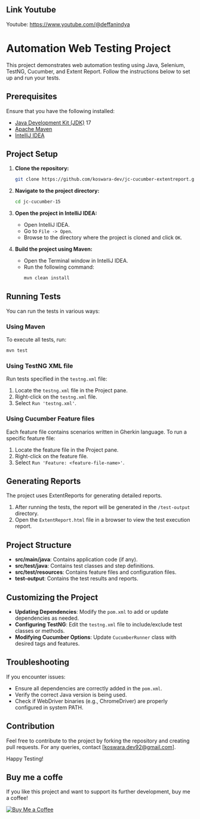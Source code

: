 ## Link Youtube

Youtube: https://www.youtube.com/@deffanindya

# Automation Web Testing Project

This project demonstrates web automation testing using Java, Selenium, TestNG, Cucumber, and Extent Report. Follow the instructions below to set up and run your tests.

## Prerequisites

Ensure that you have the following installed:

- [Java Development Kit (JDK)](https://www.oracle.com/java/technologies/javase-downloads.html) 17
- [Apache Maven](https://maven.apache.org/download.cgi)
- [IntelliJ IDEA](https://www.jetbrains.com/idea/download/) 

## Project Setup

1. **Clone the repository:**
   ```bash
   git clone https://github.com/koswara-dev/jc-cucumber-extentreport.git
   ```
2. **Navigate to the project directory:**
   ```bash
   cd jc-cucumber-15
   ```

3. **Open the project in IntelliJ IDEA:**
   - Open IntelliJ IDEA.
   - Go to `File -> Open`.
   - Browse to the directory where the project is cloned and click `OK`.

4. **Build the project using Maven:**
   - Open the Terminal window in IntelliJ IDEA.
   - Run the following command:
     ```bash
     mvn clean install
     ```

## Running Tests

You can run the tests in various ways:

### Using Maven

To execute all tests, run:
```bash
mvn test
```

### Using TestNG XML file

Run tests specified in the `testng.xml` file:
1. Locate the `testng.xml` file in the Project pane.
2. Right-click on the `testng.xml` file.
3. Select `Run 'testng.xml'`.

### Using Cucumber Feature files

Each feature file contains scenarios written in Gherkin language. To run a specific feature file:
1. Locate the feature file in the Project pane.
2. Right-click on the feature file.
3. Select `Run 'Feature: <feature-file-name>'`.

## Generating Reports

The project uses ExtentReports for generating detailed reports.

1. After running the tests, the report will be generated in the `/test-output` directory.
2. Open the `ExtentReport.html` file in a browser to view the test execution report.

## Project Structure

- **src/main/java**: Contains application code (if any).
- **src/test/java**: Contains test classes and step definitions.
- **src/test/resources**: Contains feature files and configuration files.
- **test-output**: Contains the test results and reports.

## Customizing the Project

- **Updating Dependencies**: Modify the `pom.xml` to add or update dependencies as needed.
- **Configuring TestNG**: Edit the `testng.xml` file to include/exclude test classes or methods.
- **Modifying Cucumber Options**: Update `CucumberRunner` class with desired tags and features.

## Troubleshooting

If you encounter issues:

- Ensure all dependencies are correctly added in the `pom.xml`.
- Verify the correct Java version is being used.
- Check if WebDriver binaries (e.g., ChromeDriver) are properly configured in system PATH.

## Contribution

Feel free to contribute to the project by forking the repository and creating pull requests. For any queries, contact [koswara.dev92@gmail.com].

Happy Testing!

## Buy me a coffe

If you like this project and want to support its further development, buy me a coffee!

[![Buy Me a Coffee](https://www.buymeacoffee.com/assets/img/guidelines/download-assets-sm-1.svg)](https://www.buymeacoffee.com/kudajengke404)
